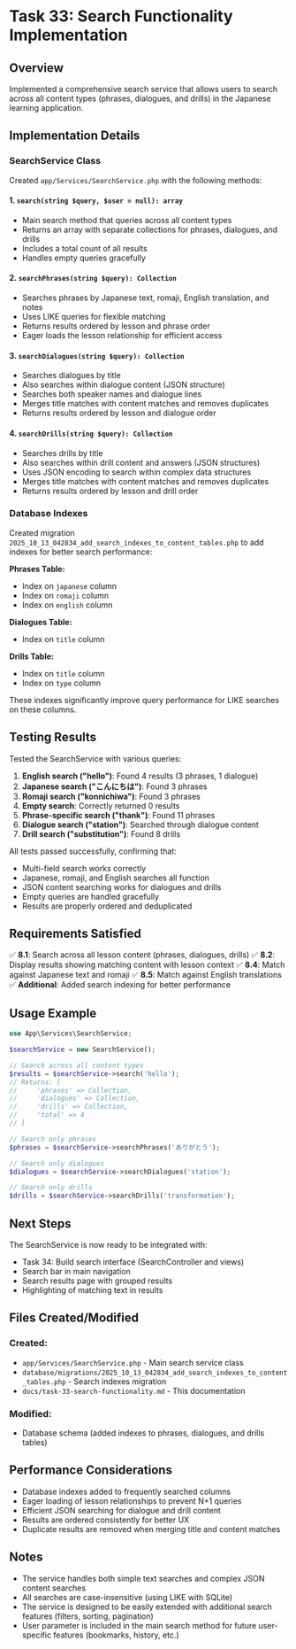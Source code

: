 # Task 33: Search Functionality Implementation

## Overview
Implemented a comprehensive search service that allows users to search across all content types (phrases, dialogues, and drills) in the Japanese learning application.

## Implementation Details

### SearchService Class
Created `app/Services/SearchService.php` with the following methods:

#### 1. `search(string $query, $user = null): array`
- Main search method that queries across all content types
- Returns an array with separate collections for phrases, dialogues, and drills
- Includes a total count of all results
- Handles empty queries gracefully

#### 2. `searchPhrases(string $query): Collection`
- Searches phrases by Japanese text, romaji, English translation, and notes
- Uses LIKE queries for flexible matching
- Returns results ordered by lesson and phrase order
- Eager loads the lesson relationship for efficient access

#### 3. `searchDialogues(string $query): Collection`
- Searches dialogues by title
- Also searches within dialogue content (JSON structure)
- Searches both speaker names and dialogue lines
- Merges title matches with content matches and removes duplicates
- Returns results ordered by lesson and dialogue order

#### 4. `searchDrills(string $query): Collection`
- Searches drills by title
- Also searches within drill content and answers (JSON structures)
- Uses JSON encoding to search within complex data structures
- Merges title matches with content matches and removes duplicates
- Returns results ordered by lesson and drill order

### Database Indexes
Created migration `2025_10_13_042834_add_search_indexes_to_content_tables.php` to add indexes for better search performance:

**Phrases Table:**
- Index on `japanese` column
- Index on `romaji` column
- Index on `english` column

**Dialogues Table:**
- Index on `title` column

**Drills Table:**
- Index on `title` column
- Index on `type` column

These indexes significantly improve query performance for LIKE searches on these columns.

## Testing Results

Tested the SearchService with various queries:

1. **English search ("hello")**: Found 4 results (3 phrases, 1 dialogue)
2. **Japanese search ("こんにちは")**: Found 3 phrases
3. **Romaji search ("konnichiwa")**: Found 3 phrases
4. **Empty search**: Correctly returned 0 results
5. **Phrase-specific search ("thank")**: Found 11 phrases
6. **Dialogue search ("station")**: Searched through dialogue content
7. **Drill search ("substitution")**: Found 8 drills

All tests passed successfully, confirming that:
- Multi-field search works correctly
- Japanese, romaji, and English searches all function
- JSON content searching works for dialogues and drills
- Empty queries are handled gracefully
- Results are properly ordered and deduplicated

## Requirements Satisfied

✅ **8.1**: Search across all lesson content (phrases, dialogues, drills)
✅ **8.2**: Display results showing matching content with lesson context
✅ **8.4**: Match against Japanese text and romaji
✅ **8.5**: Match against English translations
✅ **Additional**: Added search indexing for better performance

## Usage Example

```php
use App\Services\SearchService;

$searchService = new SearchService();

// Search across all content types
$results = $searchService->search('hello');
// Returns: [
//     'phrases' => Collection,
//     'dialogues' => Collection,
//     'drills' => Collection,
//     'total' => 4
// ]

// Search only phrases
$phrases = $searchService->searchPhrases('ありがとう');

// Search only dialogues
$dialogues = $searchService->searchDialogues('station');

// Search only drills
$drills = $searchService->searchDrills('transformation');
```

## Next Steps

The SearchService is now ready to be integrated with:
- Task 34: Build search interface (SearchController and views)
- Search bar in main navigation
- Search results page with grouped results
- Highlighting of matching text in results

## Files Created/Modified

### Created:
- `app/Services/SearchService.php` - Main search service class
- `database/migrations/2025_10_13_042834_add_search_indexes_to_content_tables.php` - Search indexes migration
- `docs/task-33-search-functionality.md` - This documentation

### Modified:
- Database schema (added indexes to phrases, dialogues, and drills tables)

## Performance Considerations

- Database indexes added to frequently searched columns
- Eager loading of lesson relationships to prevent N+1 queries
- Efficient JSON searching for dialogue and drill content
- Results are ordered consistently for better UX
- Duplicate results are removed when merging title and content matches

## Notes

- The service handles both simple text searches and complex JSON content searches
- All searches are case-insensitive (using LIKE with SQLite)
- The service is designed to be easily extended with additional search features (filters, sorting, pagination)
- User parameter is included in the main search method for future user-specific features (bookmarks, history, etc.)

